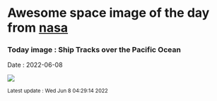 
# Awesome space image of the day from [nasa](https://api.nasa.gov/)

### Today image : Ship Tracks over the Pacific Ocean

Date : 2022-06-08


![](https://apod.nasa.gov/apod/image/2206/ShipTracks_Terra_960.jpg)

<small>Latest update : Wed Jun  8 04:29:14 2022</small>


